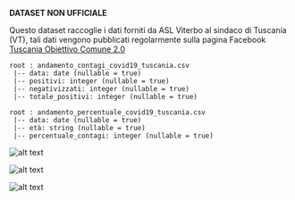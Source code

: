 <b>DATASET NON UFFICIALE</b>

Questo dataset raccoglie i dati forniti da ASL Viterbo al sindaco di Tuscania (VT), tali dati vengono pubblicati regolarmente sulla pagina Facebook [Tuscania Obiettivo Comune 2.0](https://www.facebook.com/obiettivocomune2.0)

```
root : andamento_contagi_covid19_tuscania.csv
 |-- data: date (nullable = true)
 |-- positivi: integer (nullable = true)
 |-- negativizzati: integer (nullable = true)
 |-- totale_positivi: integer (nullable = true)
```

```
root : andamento_percentuale_covid19_tuscania.csv
 |-- data: date (nullable = true)
 |-- età: string (nullable = true)
 |-- percentuale_contagi: integer (nullable = true)
```

![alt text](https://raw.githubusercontent.com/emanuele-tufarini-2/Tuscania-Covid19-Dataset/main/image/grafico_a_linee_media_mobile_04022022.png)

![alt text](https://raw.githubusercontent.com/emanuele-tufarini-2/Tuscania-Covid19-Dataset/main/image/grafico_ad_area_totale_positivi_media_mobile_04022022_r1.png)

![alt text](https://raw.githubusercontent.com/emanuele-tufarini-2/Tuscania-Covid19-Dataset/main/image/grafico_a_torta_04022022.png)
